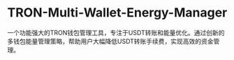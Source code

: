 # TRON-Multi-Wallet-Energy-Manager
一个功能强大的TRON钱包管理工具，专注于USDT转账和能量优化。通过创新的多钱包能量管理策略，帮助用户大幅降低USDT转账手续费，实现高效的资金管理。
